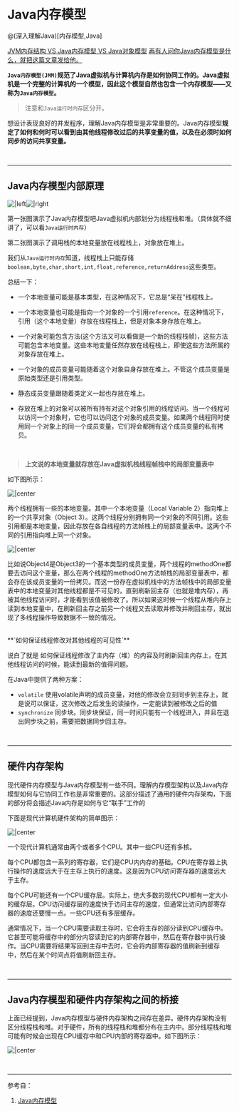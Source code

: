 # Java内存模型
@(深入理解Java)[内存模型,Java]

[JVM内存结构 VS Java内存模型 VS Java对象模型](http://www.hollischuang.com/archives/2509)
[再有人问你Java内存模型是什么，就把这篇文章发给他。](http://www.hollischuang.com/archives/2550)


**`Java内存模型(JMM)`规范了Java虚拟机与计算机内存是如何协同工作的。Java虚拟机是一个完整的计算机的一个模型，因此这个模型自然也包含一个内存模型——又称为`Java内存模型`。**

> 注意和`Java运行时内存`区分开。

想设计表现良好的并发程序，理解Java内存模型是非常重要的。Java内存模型**规定了如何和何时可以看到由其他线程修改过后的共享变量的值，以及在必须时如何同步的访问共享变量。**

<br>

-------

## Java内存模型内部原理

![|left](http://tutorials.jenkov.com/images/java-concurrency/java-memory-model-1.png)![|right](http://tutorials.jenkov.com/images/java-concurrency/java-memory-model-2.png)

第一张图演示了Java内存模型吧Java虚拟机内部划分为线程栈和堆。（具体就不细讲了，可以看`Java运行时内存`）

第二张图演示了调用栈的本地变量放在线程栈上，对象放在堆上。

我们从`Java运行时内存`知道，线程栈上只能存储`boolean,byte,char,short,int,float,reference,returnAddress`这些类型。

总结一下：
- 一个本地变量可能是基本类型，在这种情况下，它总是“呆在”线程栈上。

- 一个本地变量也可能是指向一个对象的一个引用`reference`。在这种情况下，引用（这个本地变量）存放在线程栈上，但是对象本身存放在堆上。

- 一个对象可能包含方法(这个方法又可以看做是一个新的线程栈帧)，这些方法可能包含本地变量。这些本地变量任然存放在线程栈上，即使这些方法所属的对象存放在堆上。

- 一个对象的成员变量可能随着这个对象自身存放在堆上。不管这个成员变量是原始类型还是引用类型。

- 静态成员变量跟随着类定义一起也存放在堆上。

- 存放在堆上的对象可以被所有持有对这个对象引用的线程访问。当一个线程可以访问一个对象时，它也可以访问这个对象的成员变量。如果两个线程同时使用同一个对象上的同一个成员变量，它们将会都拥有这个成员变量的私有拷贝。

<br>

> **上文说的本地变量就存放在Java虚拟机栈线程帧栈中的局部变量表中**


如下图所示：

![|center](http://tutorials.jenkov.com/images/java-concurrency/java-memory-model-3.png)

两个线程拥有一些的本地变量。其中一个本地变量（Local Variable 2）指向堆上的一个共享对象（Object 3）。这两个线程分别拥有同一个对象的不同引用。这些引用都是本地变量，因此存放在各自线程的方法帧栈上的局部变量表中。这两个不同的引用指向堆上同一个对象。

![|center](http://ifeve.com/wp-content/uploads/2013/01/113.png)

比如说Object4是Object3的一个基本类型的成员变量，两个线程的methodOne都要去访问这个变量，那么在两个线程的methodOne方法帧栈的局部变量表中，都会存在该成员变量的一份拷贝。而这一份存在虚拟机栈中的方法帧栈中的局部变量表中的本地变量对其他线程都是不可见的，直到刷新回主存（也就是堆内存），再被其他线程访问时，才能看到该值被修改了。所以如果这时候一个线程从堆内存上读到本地变量中，在刷新回主存之前另一个线程又去读取并修改并刷回主存，就出现了多线程操作导致数据不一致的情况。


<br>
**`如何保证线程修改对其他线程的可见性`**

说白了就是 如何保证线程修改了主内存（堆）的内容及时刷新回主内存上，在其他线程访问的时候，能读到最新的值得问题。

在Java中提供了两种方案：
- `volatile` 使用volatile声明的成员变量，对他的修改会立刻同步到主存上，就是说可以保证，这次修改之后发生的读操作，一定能读到被修改之后的值
- `synchronize` 同步块。同步块保证，同一时间只能有一个线程进入，并且在退出同步块之前，需要把数据同步回主存。


<br>

---------

## 硬件内存架构

现代硬件内存模型与Java内存模型有一些不同。理解内存模型架构以及Java内存模型如何与它协同工作也是非常重要的。这部分描述了通用的硬件内存架构，下面的部分将会描述Java内存是如何与它“联手”工作的

下面是现代计算机硬件架构的简单图示：

![|center](http://tutorials.jenkov.com/images/java-concurrency/java-memory-model-4.png)

一个现代计算机通常由两个或者多个CPU。其中一些CPU还有多核。

每个CPU都包含一系列的寄存器，它们是CPU内内存的基础。CPU在寄存器上执行操作的速度远大于在主存上执行的速度。这是因为CPU访问寄存器的速度远大于主存。

每个CPU可能还有一个CPU缓存层。实际上，绝大多数的现代CPU都有一定大小的缓存层。CPU访问缓存层的速度快于访问主存的速度，但通常比访问内部寄存器的速度还要慢一点。一些CPU还有多层缓存。

通常情况下，当一个CPU需要读取主存时，它会将主存的部分读到CPU缓存中。它甚至可能将缓存中的部分内容读到它的内部寄存器中，然后在寄存器中执行操作。当CPU需要将结果写回到主存中去时，它会将内部寄存器的值刷新到缓存中，然后在某个时间点将值刷新回主存。


<br>

---------

## Java内存模型和硬件内存架构之间的桥接

上面已经提到，Java内存模型与硬件内存架构之间存在差异。硬件内存架构没有区分线程栈和堆。对于硬件，所有的线程栈和堆都分布在主内中。部分线程栈和堆可能有时候会出现在CPU缓存中和CPU内部的寄存器中。如下图所示：

![|center](http://tutorials.jenkov.com/images/java-concurrency/java-memory-model-5.png)



<br>

---------

参考自：
1. [Java内存模型](http://ifeve.com/java-memory-model-6/)

